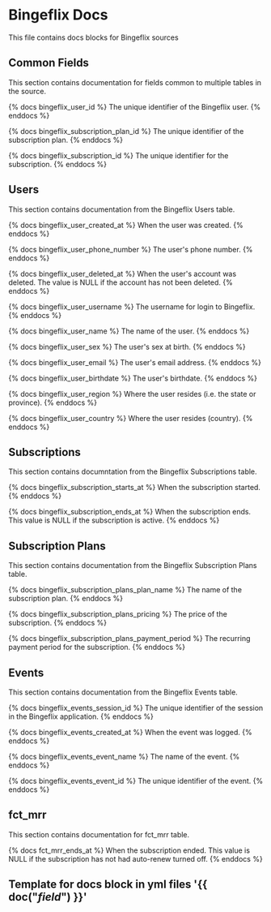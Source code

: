 # Bingeflix Docs
This file contains docs blocks for Bingeflix sources

## Common Fields
This section contains documentation for fields common to multiple tables in the source.

{% docs bingeflix_user_id %}
The unique identifier of the Bingeflix user.
{% enddocs %}

{% docs bingeflix_subscription_plan_id %}
The unique identifier of the subscription plan.
{% enddocs %}

{% docs bingeflix_subscription_id %}
The unique identifier for the subscription.
{% enddocs %}

## Users
This section contains documentation from the Bingeflix Users table.

{% docs bingeflix_user_created_at %}
When the user was created.
{% enddocs %}

{% docs bingeflix_user_phone_number %}
The user's phone number.
{% enddocs %}

{% docs bingeflix_user_deleted_at %}
When the user's account was deleted. The value is NULL if the account has not been deleted.
{% enddocs %}

{% docs bingeflix_user_username %}
The username for login to Bingeflix.
{% enddocs %}

{% docs bingeflix_user_name %}
The name of the user.
{% enddocs %}

{% docs bingeflix_user_sex %}
The user's sex at birth.
{% enddocs %}

{% docs bingeflix_user_email %}
The user's email address.
{% enddocs %}

{% docs bingeflix_user_birthdate %}
The user's birthdate.
{% enddocs %}

{% docs bingeflix_user_region %}
Where the user resides (i.e. the state or province).
{% enddocs %}

{% docs bingeflix_user_country %}
Where the user resides (country).
{% enddocs %}

## Subscriptions
This section contains documntation from the Bingeflix Subscriptions table.

{% docs bingeflix_subscription_starts_at %}
When the subscription started.
{% enddocs %}

{% docs bingeflix_subscription_ends_at %}
When the subscription ends. This value is NULL if the subscription is active.
{% enddocs %}

## Subscription Plans
This section contains documentation from the Bingeflix Subscription Plans table.

{% docs bingeflix_subscription_plans_plan_name %}
The name of the subscription plan.
{% enddocs %}

{% docs bingeflix_subscription_plans_pricing %}
The price of the subscription.
{% enddocs %}

{% docs bingeflix_subscription_plans_payment_period %}
The recurring payment period for the subscription.
{% enddocs %}

## Events
This section contains documentation from the Bingeflix Events table.

{% docs bingeflix_events_session_id %}
The unique identifier of the session in the Bingeflix application.
{% enddocs %}

{% docs bingeflix_events_created_at %}
When the event was logged.
{% enddocs %}

{% docs bingeflix_events_event_name %}
The name of the event.
{% enddocs %}

{% docs bingeflix_events_event_id %}
The unique identifier of the event.
{% enddocs %}

## fct_mrr
This section contains documentation for fct_mrr table.

{% docs fct_mrr_ends_at %}
When the subscription ended. This value is NULL if the subscription has not had auto-renew turned off.
{% enddocs %}

## Template for docs block in yml files '{{ doc("_field_") }}'

